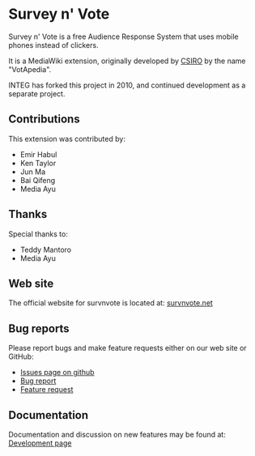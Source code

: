 Survey n' Vote
==============

Survey n' Vote is a free Audience Response System that uses mobile phones instead of clickers.

It is a MediaWiki extension, originally developed by [CSIRO](http://www.ict.csiro.au/downloads.php) by the name "VotApedia".

INTEG has forked this project in 2010, and continued development as a separate project.

Contributions
-------------

This extension was contributed by:

*   Emir Habul
*   Ken Taylor
*   Jun Ma
*   Bai Qifeng
*   Media Ayu 

Thanks
------

Special thanks to:

*   Teddy Mantoro
*   Media Ayu 

Web site
--------

The official website for survnvote is located at: [survnvote.net](http://www.survnvote.net/)

Bug reports
-----------

Please report bugs and make feature requests either on our web site or GitHub:

*   [Issues page on github](http://github.com/emiraga/survnvote.net/issues)
*   [Bug report](http://www.survnvote.net/wiki/Bug_report)
*   [Feature request](http://www.survnvote.net/wiki/Feature_request)

Documentation
-------------

Documentation and discussion on new features may be found at: [Development page](http://www.survnvote.net/wiki/Category:Development)

